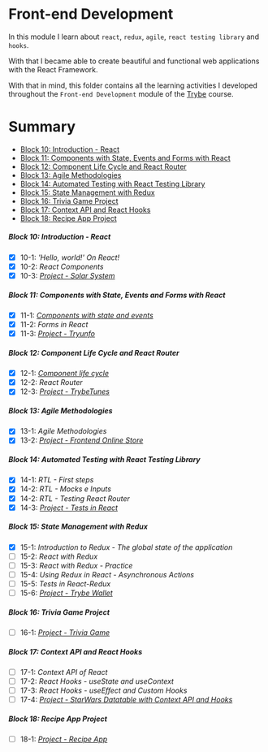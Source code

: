 # Front-end Development

In this module I learn about `react`, `redux`, `agile`, `react testing library` and `hooks`.

With that I became able to create beautiful and functional web applications with the React Framework.

With that in mind, this folder contains all the learning activities I developed throughout the `Front-end Development` module of the [Trybe](https://www.betrybe.com/) course.

# Summary

- [Block 10: Introduction - React](#block-10-introduction---react)
- [Block 11: Components with State, Events and Forms with React](#block-11-components-with-state-events-and-forms-with-react)
- [Block 12: Component Life Cycle and React Router](#block-12-component-life-cycle-and-react-router)
- [Block 13: Agile Methodologies](#block-13-agile-methodologies)
- [Block 14: Automated Testing with React Testing Library](#block-14-automated-testing-with-react-testing-library)
- [Block 15: State Management with Redux](#block-15-state-management-with-redux)
- [Block 16: Trivia Game Project](#block-16-trivia-game-project)
- [Block 17: Context API and React Hooks](#block-17-context-api-and-react-hooks)
- [Block 18: Recipe App Project](#block-18-recipe-app-project)

##### Block 10: Introduction - React

- [x] 10-1: _'Hello, world!' On React!_
- [x] 10-2: _React Components_
- [x] 10-3: _[Project - Solar System](#)_

##### Block 11: Components with State, Events and Forms with React

- [x] 11-1: _[Components with state and events](https://github.com/alt-art/exercise-pokedex-state)_
- [x] 11-2: _Forms in React_
- [x] 11-3: _[Project - Tryunfo](#)_

##### Block 12: Component Life Cycle and React Router

- [x] 12-1: _[Component life cycle](https://github.com/tryber/exercise-dog-image)_
- [x] 12-2: _React Router_
- [x] 12-3: _[Project - TrybeTunes](#)_

##### Block 13: Agile Methodologies

- [x] 13-1: _Agile Methodologies_
- [x] 13-2: _[Project - Frontend Online Store](#)_

##### Block 14: Automated Testing with React Testing Library

- [x] 14-1: _RTL - First steps_
- [x] 14-2: _RTL - Mocks e Inputs_
- [x] 14-2: _RTL - Testing React Router_
- [x] 14-3: _[Project - Tests in React](#)_

##### Block 15: State Management with Redux

- [x] 15-1: _Introduction to Redux - The global state of the application_
- [ ] 15-2: _React with Redux_
- [ ] 15-3: _React with Redux - Practice_
- [ ] 15-4: _Using Redux in React - Asynchronous Actions_
- [ ] 15-5: _Tests in React-Redux_
- [ ] 15-6: _[Project - Trybe Wallet](#)_

##### Block 16: Trivia Game Project

- [ ] 16-1: _[Project - Trivia Game](#)_

##### Block 17: Context API and React Hooks

- [ ] 17-1: _Context API of React_
- [ ] 17-2: _React Hooks - useState and useContext_
- [ ] 17-3: _React Hooks - useEffect and Custom Hooks_
- [ ] 17-4: _[Project - StarWars Datatable with Context API and Hooks](#)_

##### Block 18: Recipe App Project

- [ ] 18-1: _[Project - Recipe App](#)_
